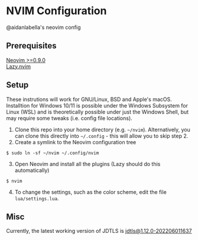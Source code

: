 # NVIM Configuration
@aidanlabella's neovim config

## Prerequisites 
[Neovim >=0.9.0](https://neovim.io/)<br/>
[Lazy.nvim](https://github.com/folke/lazy.nvim)

## Setup
These instrutions will work for GNU/Linux, BSD and Apple's macOS.
Installtion for Windows 10/11 is possible under the Windows Subsystem for Linux (WSL) and is theoretically possible under just the Windows Shell, but may require some tweaks (i.e. config file locations).

1. Clone this repo into your home directory (e.g. `~/nvim`). Alternatively, you can clone this directly into `~/.config` - this will allow you to skip step 2.
2. Create a symlink to the Neovim configuration tree
```
$ sudo ln -sf ~/nvim ~/.config/nvim
```
3. Open Neovim and install all the plugins (Lazy should do this automatically)
```
$ nvim
```
4. To change the settings, such as the color scheme, edit the file `lua/settings.lua`.

## Misc
Currently, the latest working version of JDTLS is 
jdtls@1.12.0-202206011637
